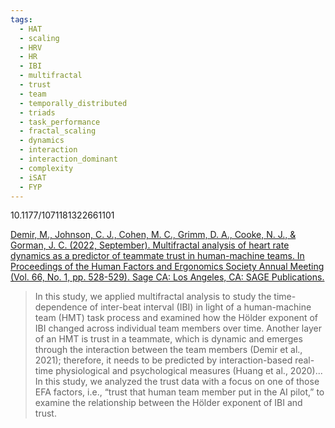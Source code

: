 ```yaml
---
tags:
  - HAT
  - scaling
  - HRV
  - HR
  - IBI
  - multifractal
  - trust
  - team
  - temporally_distributed
  - triads
  - task_performance
  - fractal_scaling
  - dynamics
  - interaction
  - interaction_dominant
  - complexity
  - iSAT
  - FYP
---
```

10.1177/1071181322661101

[Demir, M., Johnson, C. J., Cohen, M. C., Grimm, D. A., Cooke, N. J., & Gorman, J. C. (2022, September). Multifractal analysis of heart rate dynamics as a predictor of teammate trust in human-machine teams. In Proceedings of the Human Factors and Ergonomics Society Annual Meeting (Vol. 66, No. 1, pp. 528-529). Sage CA: Los Angeles, CA: SAGE Publications.](https://journals.sagepub.com/doi/abs/10.1177/1071181322661101?journalCode=proe)

> In this study, we applied multifractal analysis to study the time-dependence of inter-beat interval (IBI) in light of a human-machine team (HMT) task process and examined how the Hölder exponent of IBI changed across individual team members over time. Another layer of an HMT is trust in a teammate, which is dynamic and emerges through the interaction between the team members (Demir et al., 2021); therefore, it needs to be predicted by interaction-based real-time physiological and psychological measures (Huang et al., 2020)... In this study, we analyzed the trust data with a focus on one of those EFA factors, i.e., “trust that human team member put in the AI pilot,” to examine the relationship between the Hölder exponent of IBI and trust.

